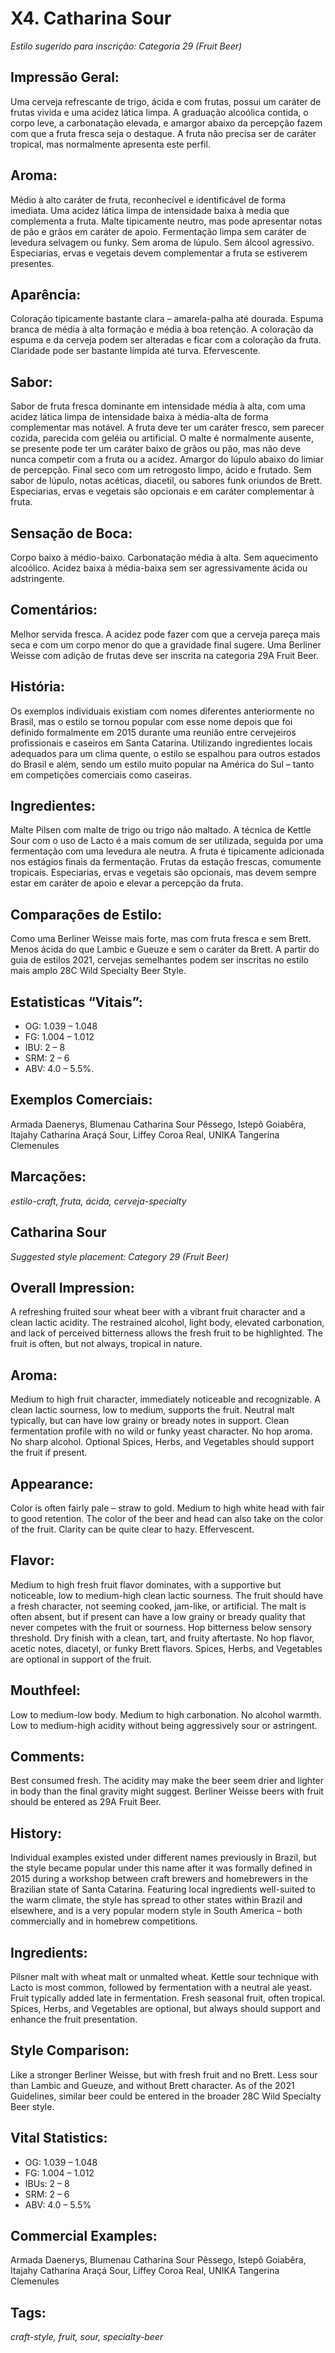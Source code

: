 # X4. Catharina Sour

_Estilo sugerido para inscrição: Categoria 29 (Fruit Beer)_

## Impressão Geral: 

Uma cerveja refrescante de trigo, ácida e com frutas, possui um caráter de frutas vivida e uma acidez lática limpa. A graduação alcoólica contida, o corpo leve, a carbonatação elevada, e amargor abaixo da percepção fazem com que a fruta fresca seja o destaque. A fruta não precisa ser de caráter tropical, mas normalmente apresenta este perfil. 

## Aroma: 

Médio à alto caráter de fruta, reconhecível e identificável de forma imediata. Uma acidez lática limpa de intensidade baixa à media que complementa a fruta. Malte tipicamente neutro, mas pode apresentar notas de pão e grãos em caráter de apoio. Fermentação limpa sem caráter de levedura selvagem ou funky. Sem aroma de lúpulo. Sem álcool agressivo. Especiarias, ervas e vegetais devem complementar a fruta se estiverem presentes.

## Aparência: 

Coloração tipicamente bastante clara – amarela-palha até dourada. Espuma branca de média à alta formação e média à boa retenção. A coloração da espuma e da cerveja podem ser alteradas e ficar com a coloração da fruta. Claridade pode ser bastante límpida até turva. Efervescente. 

## Sabor: 

Sabor de fruta fresca dominante em intensidade média à alta, com uma acidez lática limpa de intensidade baixa à média-alta de forma complementar mas notável. A fruta deve ter um caráter fresco, sem parecer cozida, parecida com geléia ou artificial. O malte é normalmente ausente, se presente pode ter um caráter baixo de grãos ou pão, mas não deve nunca competir com a fruta ou a acidez. Amargor do lúpulo abaixo do limiar de percepção. Final seco com um retrogosto limpo, ácido e frutado. Sem sabor de lúpulo, notas acéticas, diacetil, ou sabores funk oriundos de Brett. Especiarias, ervas e vegetais são opcionais e em caráter complementar à fruta. 

## Sensação de Boca: 

Corpo baixo à médio-baixo. Carbonatação média à alta. Sem aquecimento alcoólico. Acidez baixa à média-baixa sem ser agressivamente ácida ou adstringente.

## Comentários:  

Melhor servida fresca. A acidez pode fazer com que a cerveja pareça mais seca e com um corpo menor do que a gravidade final sugere. Uma Berliner Weisse com adição de frutas deve ser inscrita na categoria 29A Fruit Beer. 

## História: 

Os exemplos individuais existiam com nomes diferentes anteriormente no Brasil, mas o estilo se tornou popular com esse nome depois que foi definido formalmente em 2015 durante uma reunião entre cervejeiros profissionais e caseiros em Santa Catarina. Utilizando ingredientes locais adequados para um clima quente, o estilo se espalhou para outros estados do Brasil e além, sendo um estilo muito popular na América do Sul – tanto em competições comerciais como caseiras.

## Ingredientes: 

Malte Pilsen com malte de trigo ou trigo não maltado. A técnica de Kettle Sour com o uso de Lacto é a mais comum de ser utilizada, seguida por uma fermentação com uma levedura ale neutra. A fruta é tipicamente adicionada nos estágios finais da fermentação. Frutas da estação frescas, comumente tropicais. Especiarias, ervas e vegetais são opcionais, mas devem sempre estar em caráter de apoio e elevar a percepção da fruta.

## Comparações de Estilo:  

Como uma Berliner Weisse mais forte, mas com fruta fresca e sem Brett. Menos ácida do que Lambic e Gueuze e sem o caráter da Brett. A partir do guia de estilos 2021, cervejas semelhantes podem ser inscritas no estilo mais amplo 28C Wild Specialty Beer Style. 

## Estatisticas “Vitais”:	

- OG:	1.039 – 1.048
- FG:	1.004 – 1.012
- IBU:	2 – 8	
- SRM: 	2 – 6	   
- ABV:	4.0 – 5.5%.

## Exemplos Comerciais:
Armada Daenerys, Blumenau Catharina Sour Pêssego, Istepô Goiabêra, Itajahy Catharina Araçá Sour, Liffey Coroa Real, UNIKA Tangerina Clemenules

## Marcações: 

_estilo-craft, fruta, ácida, cerveja-specialty_

## Catharina Sour

_Suggested style placement: Category 29 (Fruit Beer)_

## Overall Impression: 

A refreshing fruited sour wheat beer with a vibrant fruit character and a clean lactic acidity. The restrained alcohol, light body, elevated carbonation, and lack of perceived bitterness allows the fresh fruit to be highlighted. The fruit is often, but not always, tropical in nature. 

## Aroma: 

Medium to high fruit character, immediately noticeable and recognizable. A clean lactic sourness, low to medium, supports the fruit. Neutral malt typically, but can have low grainy or bready notes in support. Clean fermentation profile with no wild or funky yeast character. No hop aroma. No sharp alcohol. Optional Spices, Herbs, and Vegetables should support the fruit if present.

## Appearance: 

Color is often fairly pale – straw to gold. Medium to high white head with fair to good retention. The color of the beer and head can also take on the color of the fruit.  Clarity can be quite clear to hazy. Effervescent. 

## Flavor: 

Medium to high fresh fruit flavor dominates, with a supportive but noticeable, low to medium-high clean lactic sourness. The fruit should have a fresh character, not seeming cooked, jam-like, or artificial. The malt is often absent, but if present can have a low grainy or bready quality that never competes with the fruit or sourness. Hop bitterness below sensory threshold. Dry finish with a clean, tart, and fruity aftertaste. No hop flavor, acetic notes, diacetyl, or funky Brett flavors. Spices, Herbs, and Vegetables are optional in support of the fruit. 

## Mouthfeel: 

Low to medium-low body. Medium to high carbonation. No alcohol warmth. Low to medium-high acidity without being aggressively sour or astringent.

## Comments:  

Best consumed fresh. The acidity may make the beer seem drier and lighter in body than the final gravity might suggest. Berliner Weisse beers with fruit should be entered as 29A Fruit Beer.

## History: 

Individual examples existed under different names previously in Brazil, but the style became popular under this name after it was formally defined in 2015 during a workshop between craft brewers and homebrewers in the Brazilian state of Santa Catarina. Featuring local ingredients well-suited to the warm climate, the style has spread to other states within Brazil and elsewhere, and is a very popular modern style in South America – both commercially and in homebrew competitions.

## Ingredients: 

Pilsner malt with wheat malt or unmalted wheat. Kettle sour technique with Lacto is most common, followed by fermentation with a neutral ale yeast. Fruit typically added late in fermentation. Fresh seasonal fruit, often tropical. Spices, Herbs, and Vegetables are optional, but always should support and enhance the fruit presentation.

## Style Comparison:  

Like a stronger Berliner Weisse, but with fresh fruit and no Brett. Less sour than Lambic and Gueuze, and without Brett character. As of the 2021 Guidelines, similar beer could be entered in the broader 28C Wild Specialty Beer style.

## Vital Statistics:	

- OG:	1.039 – 1.048
- FG:	1.004 – 1.012
- IBUs:	2 – 8
- SRM:	2 – 6
- ABV:	4.0 – 5.5%

## Commercial Examples: 

Armada Daenerys, Blumenau Catharina Sour Pêssego, Istepô Goiabêra, Itajahy Catharina Araçá Sour, Liffey Coroa Real, UNIKA Tangerina Clemenules

## Tags: 

_craft-style, fruit, sour, specialty-beer_
